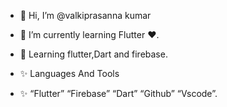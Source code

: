 - 👋 Hi, I’m @valkiprasanna kumar
- 🌱 I’m currently learning Flutter ❤️.
- 🗿 Learning flutter,Dart and firebase.

- ✨ Languages And Tools
- ✨ “Flutter” “Firebase” “Dart” “Github” “Vscode”.


<!---
9014897763/9014897763 is a ✨ special ✨ repository because its `README.md` (this file) appears on your GitHub profile.
You can click the Preview link to take a look at your changes.
--->
